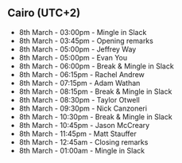 ## Cairo (UTC+2)

- 8th March - 03:00pm - Mingle in Slack
- 8th March - 03:45pm - Opening remarks
- 8th March - 05:00pm - Jeffrey Way
- 8th March - 05:00pm - Evan You
- 8th March - 06:00pm - Break & Mingle in Slack
- 8th March - 06:15pm - Rachel Andrew
- 8th March - 07:15pm - Adam Wathan
- 8th March - 08:15pm - Break & Mingle in Slack
- 8th March - 08:30pm - Taylor Otwell
- 8th March - 09:30pm - Nick Canzoneri
- 8th March - 10:30pm - Break & Mingle in Slack
- 8th March - 10:45pm - Jason McCreary
- 8th March - 11:45pm - Matt Stauffer
- 8th March - 12:45am - Closing remarks
- 8th March - 01:00am - Mingle in Slack
